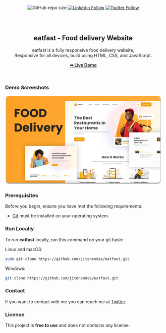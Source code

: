 <div align="center">
  
    
  ![GitHub repo size](https://img.shields.io/github/repo-size/jitencodes/eatfast)
  [![Linkedin Follow](https://img.shields.io/badge/LinkedIn-0077B5?style=social&logo=linkedin&logoColor=blue)](https://www.linkedin.com/in/jitencodes/)
  [![Twitter Follow](https://img.shields.io/badge/Twitter-0077B5?style=social&logo=Twitter&logoColor=blue)](https://twitter.com/intent/follow?screen_name=jitencodes/)

  <br />
  <br />

  <h2 align="center">eatfast - Food delivery Website</h2>

eatfast is a fully responsive food delivery website, <br />Responsive for all devices, build using HTML, CSS, and JavaScript.

<a href="https://jitencodes.github.io/eatfast/"><strong>➥ Live Demo</strong></a>

</div>

<br />

### Demo Screeshots

![eatfast Desktop Demo](./readme-images/desktop.png "Desktop Demo")

### Prerequisites

Before you begin, ensure you have met the following requirements:

- [Git](https://git-scm.com/downloads "Download Git") must be installed on your operating system.

### Run Locally

To run **eatfast** locally, run this command on your git bash:

Linux and macOS:

```bash
sudo git clone https://github.com/jitencodes/eatfast.git
```

Windows:

```bash
git clone https://github.com/jitencodes/eatfast.git
```

### Contact

If you want to contact with me you can reach me at [Twitter](https://www.twitter.com/jitencodes).

### License

This project is **free to use** and does not contains any license.
